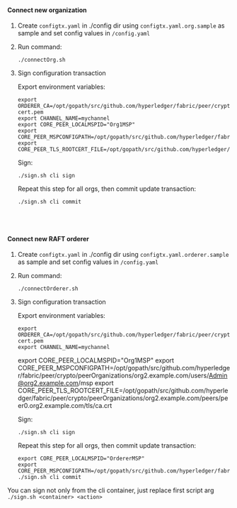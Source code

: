 #### Connect new organization
  1. Create `configtx.yaml` in ./config dir using `configtx.yaml.org.sample` as sample and set config values in `/config.yaml`
  2. Run command:
      
         ./connectOrg.sh
  
  3. Sign configuration transaction
      
      Export environment variables:
  
         export ORDERER_CA=/opt/gopath/src/github.com/hyperledger/fabric/peer/crypto/ordererOrganizations/example.com/orderers/orderer.example.com/msp/tlscacerts/tlsca.example.com-cert.pem
         export CHANNEL_NAME=mychannel
         export CORE_PEER_LOCALMSPID="Org1MSP"
         export CORE_PEER_MSPCONFIGPATH=/opt/gopath/src/github.com/hyperledger/fabric/peer/crypto/peerOrganizations/org2.example.com/users/Admin@org2.example.com/msp
         export CORE_PEER_TLS_ROOTCERT_FILE=/opt/gopath/src/github.com/hyperledger/fabric/peer/crypto/peerOrganizations/org2.example.com/peers/peer0.org2.example.com/tls/ca.crt
         
      Sign:
      
         ./sign.sh cli sign
         
      Repeat this step for all orgs, then commit update transaction:
        
         ./sign.sh cli commit
         
         
<br/><br/>         
#### Connect new RAFT orderer
  1. Create `configtx.yaml` in ./config dir using `configtx.yaml.orderer.sample` as sample and set config values in `/config.yaml`
  2. Run command:
      
         ./connectOrderer.sh
  
  3. Sign configuration transaction
      
      Export environment variables:
  
         export ORDERER_CA=/opt/gopath/src/github.com/hyperledger/fabric/peer/crypto/ordererOrganizations/example.com/orderers/orderer.example.com/msp/tlscacerts/tlsca.example.com-cert.pem
         export CHANNEL_NAME=mychannel
        export CORE_PEER_LOCALMSPID="Org1MSP"
                 export CORE_PEER_MSPCONFIGPATH=/opt/gopath/src/github.com/hyperledger/fabric/peer/crypto/peerOrganizations/org2.example.com/users/Admin@org2.example.com/msp
         export CORE_PEER_TLS_ROOTCERT_FILE=/opt/gopath/src/github.com/hyperledger/fabric/peer/crypto/peerOrganizations/org2.example.com/peers/peer0.org2.example.com/tls/ca.crt
         
      Sign:
      
         ./sign.sh cli sign
         
      Repeat this step for all orgs, then commit update transaction:
        
         export CORE_PEER_LOCALMSPID="OrdererMSP"
         export CORE_PEER_MSPCONFIGPATH=/opt/gopath/src/github.com/hyperledger/fabric/peer/crypto/ordererOrganizations/example.com/users/Admin@example.com/msp
         ./sign.sh cli commit
         
You can sign not only from the cli container, just replace first script arg `./sign.sh <container> <action>`